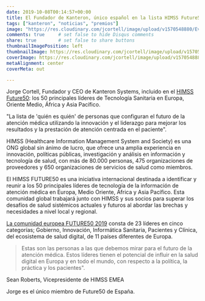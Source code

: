```yaml
---
date: 2019-10-08T00:14:57+00:00
title: El Fundador de Kanteron, único español en la lista HIMSS Future50
tags: ["kanteron", "noticias", "premios"]
image: "https://res.cloudinary.com/jcortell/image/upload/v1570548880/Events/FUTURE50_Europe_SignatureBanner_stock_002.jpg"
comments: true     # set false to hide Disqus comments  
share: true        # set false to share buttons
thumbnailImagePosition: left
thumbnailImage: https://res.cloudinary.com/jcortell/image/upload/v1570548880/Events/FUTURE50_Europe_SignatureBanner_stock_002.jpg
coverImage: https://res.cloudinary.com/jcortell/image/upload/v1570548880/Events/FUTURE50_Europe_SignatureBanner_stock_002.jpg
metaAlignment: center
coverMeta: out

---
```


Jorge Cortell, Fundador y CEO de Kanteron Systems, incluido en el [HIMSS Future50](https://www.himss.eu/communities/himss-future50-international): los 50 principales líderes de Tecnología Sanitaria en Europa, Oriente Medio, África y Asia Pacífico.

<!--more-->

"La lista de 'quién es quién' de personas que configuran el futuro de la atención médica utilizando la innovación y el liderazgo para mejorar los resultados y la prestación de atención centrada en el paciente".

HIMSS (Healthcare Information Management System and Society) es una ONG global sin ánimo de lucro, que ofrece una amplia experiencia en innovación, políticas públicas, investigación y análisis en información y tecnología de salud, con más de 80.000 personas, 475 organizaciones de proveedores y 650 organizaciones de servicios de salud como miembros.

El HIMSS FUTURE50 es una iniciativa internacional destinada a identificar y reunir a los 50 principales líderes de tecnología de la información de atención médica en Europa, Medio Oriente, África y Asia Pacífico. Esta comunidad global trabajará junto con HIMSS y sus socios para superar los desafíos de salud sistémicos actuales y futuros al abordar las brechas y necesidades a nivel local y regional.

[La comunidad europea FUTURE50 2019](https://www.himss.eu/media/himss-announces-future50-international-2019-european-cohort) consta de 23 líderes en cinco categorías; Gobierno, Innovación, Informática Sanitaria, Pacientes y Clínica, del ecosistema de salud digital, de 11 países diferentes de Europa.

> Estas son las personas a las que debemos mirar para el futuro de la atención médica. Estos líderes tienen el potencial de influir en la salud digital en Europa y en todo el mundo, con respecto a la política, la práctica y los pacientes".

Sean Roberts, Vicepresidente de HIMSS EMEA

Jorge es el único miembro de Future50 de España.
